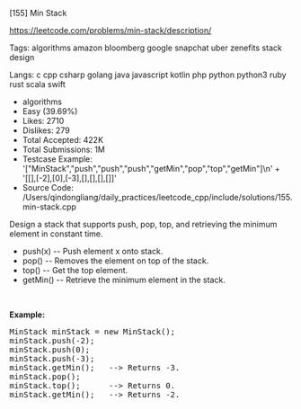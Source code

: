 [155] Min Stack  

https://leetcode.com/problems/min-stack/description/

Tags:   algorithms   amazon   bloomberg   google   snapchat   uber   zenefits   stack   design 

Langs:  c   cpp   csharp   golang   java   javascript   kotlin   php   python   python3   ruby   rust   scala   swift 

* algorithms
* Easy (39.69%)
* Likes:    2710
* Dislikes: 279
* Total Accepted:    422K
* Total Submissions: 1M
* Testcase Example:  '["MinStack","push","push","push","getMin","pop","top","getMin"]\n' +
  '[[],[-2],[0],[-3],[],[],[],[]]'
* Source Code:       /Users/qindongliang/daily_practices/leetcode_cpp/include/solutions/155.min-stack.cpp

<p>Design a stack that supports push, pop, top, and retrieving the minimum element in constant time.</p>

<ul>
	<li>push(x) -- Push element x onto stack.</li>
	<li>pop() -- Removes the element on top of the stack.</li>
	<li>top() -- Get the top element.</li>
	<li>getMin() -- Retrieve the minimum element in the stack.</li>
</ul>

<p>&nbsp;</p>

<p><b>Example:</b></p>

<pre>
MinStack minStack = new MinStack();
minStack.push(-2);
minStack.push(0);
minStack.push(-3);
minStack.getMin();   --&gt; Returns -3.
minStack.pop();
minStack.top();      --&gt; Returns 0.
minStack.getMin();   --&gt; Returns -2.
</pre>

<p>&nbsp;</p>

